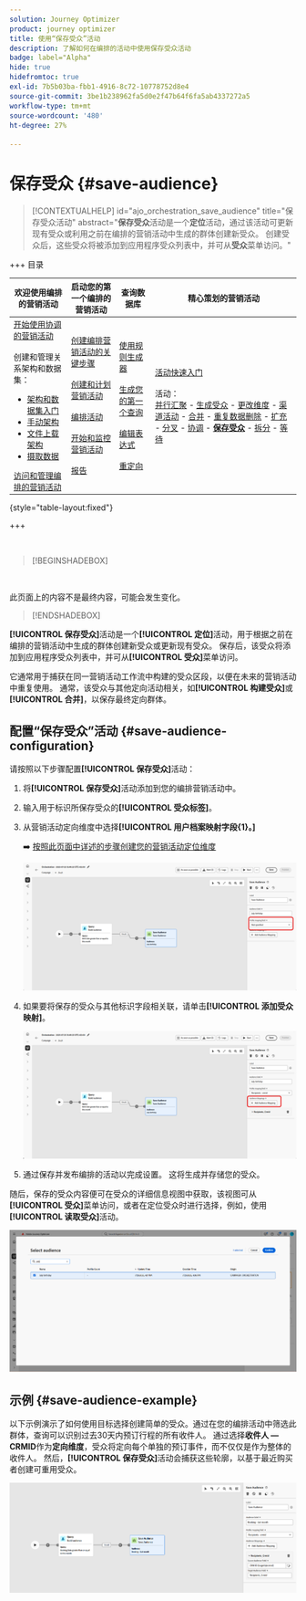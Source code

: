 ```yaml
---
solution: Journey Optimizer
product: journey optimizer
title: 使用“保存受众”活动
description: 了解如何在编排的活动中使用保存受众活动
badge: label="Alpha"
hide: true
hidefromtoc: true
exl-id: 7b5b03ba-fbb1-4916-8c72-10778752d8e4
source-git-commit: 3be1b238962fa5d0e2f47b64f6fa5ab4337272a5
workflow-type: tm+mt
source-wordcount: '480'
ht-degree: 27%

---
```


# 保存受众 {#save-audience}

>[!CONTEXTUALHELP]
>id="ajo_orchestration_save_audience"
>title="保存受众活动"
>abstract="**保存受众**&#x200B;活动是一个&#x200B;**定位**&#x200B;活动，通过该活动可更新现有受众或利用之前在编排的营销活动中生成的群体创建新受众。 创建受众后，这些受众将被添加到应用程序受众列表中，并可从&#x200B;**受众**&#x200B;菜单访问。"


+++ 目录

| 欢迎使用编排的营销活动 | 启动您的第一个编排的营销活动 | 查询数据库 | 精心策划的营销活动 |
|---|---|---|---|
| [开始使用协调的营销活动](../gs-orchestrated-campaigns.md)<br/><br/>创建和管理关系架构和数据集：</br> <ul><li>[架构和数据集入门](../gs-schemas.md)</li><li>[手动架构](../manual-schema.md)</li><li>[文件上载架构](../file-upload-schema.md)</li><li>[摄取数据](../ingest-data.md)</li></ul>[访问和管理编排的营销活动](../access-manage-orchestrated-campaigns.md) | [创建编排营销活动的关键步骤](../gs-campaign-creation.md)<br/><br/>[创建和计划营销活动](../create-orchestrated-campaign.md)<br/><br/>[编排活动](../orchestrate-activities.md)<br/><br/>[开始和监控营销活动](../start-monitor-campaigns.md)<br/><br/>[报告](../reporting-campaigns.md) | [使用规则生成器](../orchestrated-rule-builder.md)<br/><br/>[生成您的第一个查询](../build-query.md)<br/><br/>[编辑表达式](../edit-expressions.md)<br/><br/>[重定向](../retarget.md) | [活动快速入门](about-activities.md)<br/><br/>活动：<br/>[并行汇聚](and-join.md) - [生成受众](build-audience.md) - [更改维度](change-dimension.md) - [渠道活动](channels.md) - [合并](combine.md) - [重复数据删除](deduplication.md) - [扩充](enrichment.md) - [分叉](fork.md) - [协调](reconciliation.md) - <b>[保存受众](save-audience.md)</b> - [拆分](split.md) - [等待](wait.md) |

{style="table-layout:fixed"}

+++


<br/>

>[!BEGINSHADEBOX]

</br>

此页面上的内容不是最终内容，可能会发生变化。

>[!ENDSHADEBOX]

**[!UICONTROL 保存受众]**&#x200B;活动是一个&#x200B;**[!UICONTROL 定位]**&#x200B;活动，用于根据之前在编排的营销活动中生成的群体创建新受众或更新现有受众。 保存后，该受众将添加到应用程序受众列表中，并可从&#x200B;**[!UICONTROL 受众]**&#x200B;菜单访问。

它通常用于捕获在同一营销活动工作流中构建的受众区段，以便在未来的营销活动中重复使用。 通常，该受众与其他定向活动相关，如&#x200B;**[!UICONTROL 构建受众]**&#x200B;或&#x200B;**[!UICONTROL 合并]**，以保存最终定向群体。

## 配置“保存受众”活动 {#save-audience-configuration}

请按照以下步骤配置&#x200B;**[!UICONTROL 保存受众]**&#x200B;活动：

1. 将&#x200B;**[!UICONTROL 保存受众]**&#x200B;活动添加到您的编排营销活动中。

1. 输入用于标识所保存受众的&#x200B;**[!UICONTROL 受众标签]**。

1. 从营销活动定向维度中选择&#x200B;**[!UICONTROL 用户档案映射字段{1&#x200B;}。]**

   ➡️ [按照此页面中详述的步骤创建您的营销活动定位维度](../target-dimension.md)

   ![](../assets/save-audience-1.png)

1. 如果要将保存的受众与其他标识字段相关联，请单击&#x200B;**[!UICONTROL 添加受众映射]**。

   ![](../assets/save-audience-2.png)

1. 通过保存并发布编排的活动以完成设置。 这将生成并存储您的受众。

随后，保存的受众内容便可在受众的详细信息视图中获取，该视图可从&#x200B;**[!UICONTROL 受众]**&#x200B;菜单访问，或者在定位受众时进行选择，例如，使用&#x200B;**[!UICONTROL 读取受众]**&#x200B;活动。

![](../assets/save-audience-4.png)


## 示例 {#save-audience-example}

以下示例演示了如何使用目标选择创建简单的受众。通过在您的编排活动中筛选此群体，查询可以识别过去30天内预订行程的所有收件人。 通过选择&#x200B;**收件人 — CRMID**&#x200B;作为&#x200B;**定向维度**，受众将定向每个单独的预订事件，而不仅仅是作为整体的收件人。 然后，**[!UICONTROL 保存受众]**&#x200B;活动会捕获这些轮廓，以基于最近购买者创建可重用受众。

![](../assets/save-audience-3.png)
